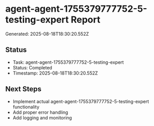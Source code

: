 # agent-agent-1755379777752-5-testing-expert Report

Generated: 2025-08-18T18:30:20.552Z

## Status
- Task: agent-agent-1755379777752-5-testing-expert
- Status: Completed
- Timestamp: 2025-08-18T18:30:20.552Z

## Next Steps
- Implement actual agent-agent-1755379777752-5-testing-expert functionality
- Add proper error handling
- Add logging and monitoring

